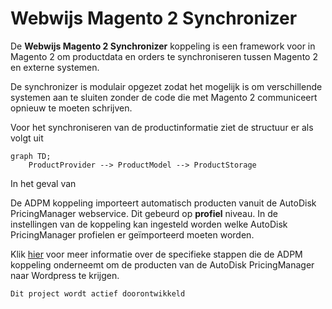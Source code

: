 # Webwijs Magento 2 Synchronizer

De **Webwijs Magento 2 Synchronizer** koppeling is een framework voor in Magento 2 om productdata en orders te synchroniseren tussen Magento 2 en externe systemen.

De synchronizer is modulair opgezet zodat het mogelijk is om verschillende systemen aan te sluiten zonder de code die met Magento 2 communiceert opnieuw te moeten schrijven.

Voor het synchroniseren van de productinformatie ziet de structuur er als volgt uit

```mermaid
graph TD;
    ProductProvider --> ProductModel --> ProductStorage 
```

In het geval van


De ADPM koppeling importeert automatisch producten vanuit de AutoDisk PricingManager webservice. Dit gebeurd op **profiel** niveau. In de instellingen van de koppeling kan ingesteld worden welke AutoDisk PricingManager profielen er geïmporteerd moeten worden.

Klik [hier](stappen) voor meer informatie over de specifieke stappen die de ADPM koppeling onderneemt om de producten van de AutoDisk PricingManager naar Wordpress te krijgen.

    Dit project wordt actief doorontwikkeld

